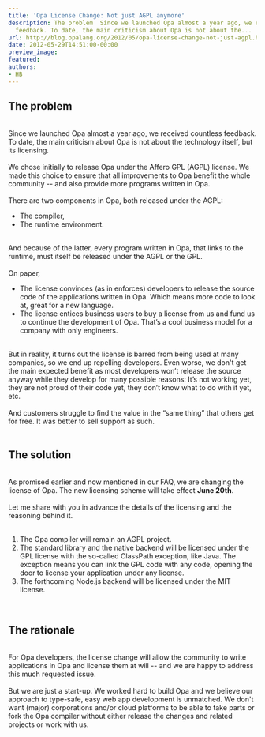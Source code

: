 ```yaml
---
title: 'Opa License Change: Not just AGPL anymore'
description: The problem  Since we launched Opa almost a year ago, we received countless
  feedback. To date, the main criticism about Opa is not about the...
url: http://blog.opalang.org/2012/05/opa-license-change-not-just-agpl.html
date: 2012-05-29T14:51:00-00:00
preview_image:
featured:
authors:
- HB
---
```


<h2>The problem</h2><br/>
Since we launched Opa almost a year ago, we received countless feedback. To date, the main criticism about Opa is not about the technology itself, but its licensing.<br/>
<br/>
We chose initially to release Opa under the Affero GPL (AGPL) license. We made this choice to ensure that all improvements to Opa benefit the whole community -- and also provide more programs written in Opa.<br/>
<br/>
There are two components in Opa, both released under the AGPL:<br/>
<ul><li>The compiler,</li>
<li>The runtime environment.</li>
</ul><br/>
And because of the latter, every program written in Opa, that links to the runtime, must itself be released under the AGPL or the GPL.<br/>
<br/>
On paper,<br/>
<ul><li>The license convinces (as in enforces) developers to release the source code of the applications written in Opa. Which means more code to look at, great for a new language.</li>
<li>The license entices business users to buy a license from us and fund us to continue the development of Opa. That&rsquo;s a cool business model for a company with only engineers.</li>
</ul><br/>
But in reality, it turns out the license is barred from being used at many companies, so we end up repelling developers. Even worse, we don't get the main expected benefit as most developers won&rsquo;t release the source anyway while they develop for many possible reasons: It&rsquo;s not working yet, they are not proud of their code yet, they don&rsquo;t know what to do with it yet, etc.<br/>
<br/>
And customers struggle to find the value in the &ldquo;same thing&rdquo; that others get for free. It was better to sell support as such.<br/>
<br/>
<h2>The solution</h2><br/>
As promised earlier and now mentioned in our FAQ, we are changing the license of Opa. The new licensing scheme will take effect <strong>June 20th</strong>.<br/>
<br/>
Let me share with you in advance the details of the licensing and the reasoning behind it.<br/>
<br/>
<ol><li>The Opa compiler will remain an AGPL project.</li>
<li>The standard library and the native backend will be licensed under the GPL license with the so-called ClassPath exception, like Java. The exception means you can link the GPL code with any code, opening the door to license your application under any license.</li>
<li>The forthcoming Node.js backend will be licensed under the MIT license.</li>
</ol><br/>
<h2>The rationale</h2><br/>
For Opa developers, the license change will allow the community to write applications in Opa and license them at will -- and we are happy to address this much requested issue.<br/>
<br/>
But we are just a start-up. We worked hard to build Opa and we believe our approach to type-safe, easy web app development is unmatched. We don't want (major) corporations and/or cloud platforms to be able to take parts or fork the Opa <emph>compiler</emph> without either release the changes and related projects or work with us.
